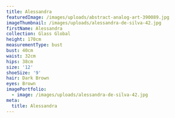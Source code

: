 ```yaml
---
title: Alessandra
featuredImage: /images/uploads/abstract-analog-art-390089.jpg
imageThumbnail: /images/uploads/alessandra-de-silva-42.jpg
firstName: Alessandra
collection: Glass Global
height: 170cm
measurementType: bust
bust: 40cm
waist: 32cm
hips: 38cm
size: '12'
shoeSize: '9'
hair: Dark Brown
eyes: Brown
imagePortfolio:
  - image: /images/uploads/alessandra-de-silva-42.jpg
meta:
  title: Alessandra
---
```


